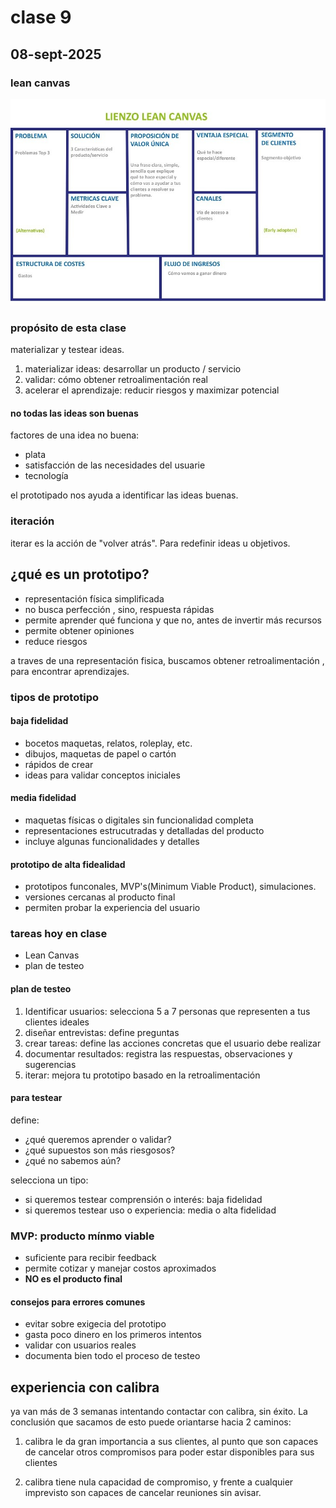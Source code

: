 # clase 9

## 08-sept-2025

### lean canvas

![lean canvas](./lean-canvas.jpg)

### propósito de esta clase

materializar y testear ideas.

1. materializar ideas: desarrollar un producto / servicio
2. validar: cómo obtener retroalimentación real
3. acelerar el aprendizaje: reducir riesgos y maximizar potencial

#### no todas las ideas son buenas

factores de una idea no buena:

- plata
- satisfacción de las necesidades del usuarie
- tecnología

el prototipado nos ayuda a identificar las ideas buenas.

### iteración

iterar es la acción de "volver atrás". Para redefinir ideas u objetivos.

## ¿qué es un prototipo?

- representación física simplificada
- no busca perfección , sino, respuesta rápidas
- permite aprender qué funciona y que no, antes de invertir más recursos
- permite obtener opiniones
- reduce riesgos

a traves de una representación fisica, buscamos obtener retroalimentación , para encontrar aprendizajes.

### tipos de prototipo

#### baja fidelidad

- bocetos maquetas, relatos, roleplay, etc.
- dibujos, maquetas de papel o cartón
- rápidos de crear
- ideas para validar conceptos iniciales

#### media fidelidad

- maquetas físicas o digitales sin funcionalidad completa
- representaciones estrucutradas y detalladas del producto
- incluye algunas funcionalidades y detalles

#### prototipo de alta fidealidad

- prototipos funconales, MVP's(Minimum Viable Product), simulaciones.
- versiones cercanas al producto final
- permiten probar la experiencia del usuario

### tareas hoy en clase

- Lean Canvas
- plan de testeo

#### plan de testeo

1. Identificar usuarios: selecciona 5 a 7 personas que representen a tus clientes ideales
2. diseñar entrevistas: define preguntas
3. crear tareas: define las acciones concretas que el usuario debe realizar
4. documentar resultados: registra las respuestas, observaciones y sugerencias
5. iterar: mejora tu prototipo basado en la retroalimentación

#### para testear

define:

- ¿qué queremos aprender o validar?
- ¿qué supuestos son más riesgosos?
- ¿qué no sabemos aún?

selecciona un tipo:

- si queremos testear comprensión o interés: baja fidelidad
- si queremos testear uso o experiencia: media o alta fidelidad

### MVP: producto mínmo viable

- suficiente para recibir feedback
- permite cotizar y manejar costos aproximados
- **NO es el producto final**

#### consejos para errores comunes

- evitar sobre exigecia del prototipo
- gasta poco dinero en los primeros intentos
- validar con usuarios reales
- documenta bien todo el proceso de testeo

## experiencia con calibra

ya van más de 3 semanas intentando contactar con calibra, sin éxito. La conclusión que sacamos de esto puede oriantarse hacia 2 caminos:

1. calibra le da gran importancia a sus clientes, al punto que son capaces de cancelar otros compromisos para poder estar disponibles para sus clientes

2. calibra tiene nula capacidad de compromiso, y frente a cualquier imprevisto son capaces de cancelar reuniones sin avisar.